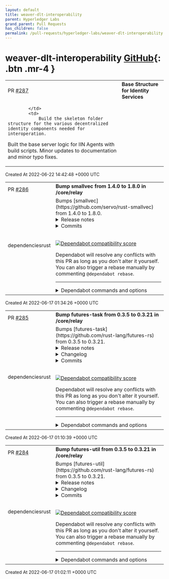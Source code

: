 ```yaml
---
layout: default
title: weaver-dlt-interoperability
parent: Hyperledger Labs
grand_parent: Pull Requests
has_children: false
permalink: /pull-requests/hyperledger-labs/weaver-dlt-interoperability
---
```


# weaver-dlt-interoperability <span class="fs-3 right-align">[GitHub](https://github.com/hyperledger-labs/weaver-dlt-interoperability){: .btn .mr-4 }</span>


<div>
    <table>
        <tr>
            <td>
                PR <a href="https://github.com/hyperledger-labs/weaver-dlt-interoperability/pull/287" class=".btn">#287</a>
            </td>
            <td>
                <b>
                    Base Structure for Identity Services
                </b>
            </td>
        </tr>
        <tr>
            <td>
                
            </td>
            <td>
                Build the skeleton folder structure for the various decentralized identity components needed for interoperation.
Built the base server logic for IIN Agents with build scripts.
Minor updates to documentation and minor typo fixes.
            </td>
        </tr>
    </table>
    <div class="right-align">
        Created At 2022-06-22 14:42:48 +0000 UTC
    </div>
</div>

<div>
    <table>
        <tr>
            <td>
                PR <a href="https://github.com/hyperledger-labs/weaver-dlt-interoperability/pull/286" class=".btn">#286</a>
            </td>
            <td>
                <b>
                    Bump smallvec from 1.4.0 to 1.8.0 in /core/relay
                </b>
            </td>
        </tr>
        <tr>
            <td>
                <span class="chip">dependencies</span><span class="chip">rust</span>
            </td>
            <td>
                Bumps [smallvec](https://github.com/servo/rust-smallvec) from 1.4.0 to 1.8.0.
<details>
<summary>Release notes</summary>
<p><em>Sourced from <a href="https://github.com/servo/rust-smallvec/releases">smallvec's releases</a>.</em></p>
<blockquote>
<h2>v1.8.0</h2>
<ul>
<li>Add optional support for the <code>arbitrary</code> crate (<a href="https://github-redirect.dependabot.com/servo/rust-smallvec/issues/275">#275</a>).</li>
</ul>
<h2>v1.7.0</h2>
<ul>
<li><code>new_const</code> and <code>from_const</code> constructors for creating a SmallVec in <code>const</code> contexts.  Requires Rust 1.51 and the optional <code>const_new</code> feature.  (<a href="https://github-redirect.dependabot.com/servo/rust-smallvec/issues/265">#265</a>)</li>
</ul>
<h2>v1.6.1</h2>
<ul>
<li>Fix a possible buffer overflow in <code>insert_many</code> (<a href="https://github-redirect.dependabot.com/servo/rust-smallvec/issues/252">#252</a>, <a href="https://github-redirect.dependabot.com/servo/rust-smallvec/issues/254">#254</a>).</li>
</ul>
<h2>v1.6.0</h2>
<ul>
<li>The <code>&quot;union&quot;</code> feature is now compatible with stable Rust 1.49 (<a href="https://github-redirect.dependabot.com/servo/rust-smallvec/issues/248">#248</a>, <a href="https://github-redirect.dependabot.com/servo/rust-smallvec/issues/247">#247</a>).</li>
<li>Fixed warnings when compiling with Rust 1.51 nightly (<a href="https://github-redirect.dependabot.com/servo/rust-smallvec/issues/242">#242</a>, <a href="https://github-redirect.dependabot.com/servo/rust-smallvec/issues/246">#246</a>).</li>
</ul>
<h2>v1.5.1</h2>
<ul>
<li>Improve performance of <code>push</code> (<a href="https://github-redirect.dependabot.com/servo/rust-smallvec/issues/241">#241</a>).</li>
</ul>
<h2>v1.5.0</h2>
<ul>
<li>Add the <code>append</code> method (<a href="https://github-redirect.dependabot.com/servo/rust-smallvec/issues/237">#237</a>).</li>
<li>Add support for more array sizes between 17 and 31 (<a href="https://github-redirect.dependabot.com/servo/rust-smallvec/issues/234">#234</a>).</li>
<li>Don't panic on deserialization errors (<a href="https://github-redirect.dependabot.com/servo/rust-smallvec/issues/238">#238</a>).</li>
</ul>
<h2>v1.4.2</h2>
<ul>
<li><code>insert_many</code> no longer leaks elements if the provided iterator panics (<a href="https://github-redirect.dependabot.com/servo/rust-smallvec/issues/213">#213</a>).</li>
<li>The unstable <code>const_generics</code> and <code>specialization</code> features are updated to work with the most recent nightly Rust toolchain (<a href="https://github-redirect.dependabot.com/servo/rust-smallvec/issues/232">#232</a>).</li>
<li>Internal code cleanup (<a href="https://github-redirect.dependabot.com/servo/rust-smallvec/issues/229">#229</a>, <a href="https://github-redirect.dependabot.com/servo/rust-smallvec/issues/231">#231</a>).</li>
</ul>
<h2>v1.4.1</h2>
<ul>
<li>Don't allocate when the size of the element type is zero. Allocating zero bytes is undefined behavior. (<a href="https://github-redirect.dependabot.com/servo/rust-smallvec/issues/228">#228</a>)</li>
</ul>
</blockquote>
</details>
<details>
<summary>Commits</summary>
<ul>
<li><a href="https://github.com/servo/rust-smallvec/commit/0a4fdff3b012ed4d4b603800bf971239e5a966ba"><code>0a4fdff</code></a> Version 1.8.0</li>
<li><a href="https://github.com/servo/rust-smallvec/commit/6d0dea5bc4e26dad163ce5d92a387f5a13f8d4b5"><code>6d0dea5</code></a> Auto merge of <a href="https://github-redirect.dependabot.com/servo/rust-smallvec/issues/275">#275</a> - as-com:arbitrary-support, r=mbrubeck</li>
<li><a href="https://github.com/servo/rust-smallvec/commit/9bcd950f253d8eaed9173bee77cb46caee171460"><code>9bcd950</code></a> Add support for arbitrary</li>
<li><a href="https://github.com/servo/rust-smallvec/commit/7cbb3b1fa1c45b008fded551d47b51101ae7ff14"><code>7cbb3b1</code></a> Auto merge of <a href="https://github-redirect.dependabot.com/servo/rust-smallvec/issues/271">#271</a> - saethlin:drain-aliasing-test, r=jdm</li>
<li><a href="https://github.com/servo/rust-smallvec/commit/0fced9d92e61c91a3f8b33bc7cdf0dc67137ce2d"><code>0fced9d</code></a> Test for drains that shift the tail, when inline</li>
<li><a href="https://github.com/servo/rust-smallvec/commit/218e0bb00548050146adea58f2a96aab32bc4e54"><code>218e0bb</code></a> Merge pull request <a href="https://github-redirect.dependabot.com/servo/rust-smallvec/issues/270">#270</a> from servo/github-actions</li>
<li><a href="https://github.com/servo/rust-smallvec/commit/52c50af7dae393f325bdcb4f63e7a2be92ba49cd"><code>52c50af</code></a> Replace TravisCI with Github Actions.</li>
<li><a href="https://github.com/servo/rust-smallvec/commit/5ae217a899b82ee0d7c190bfe722e2c68e4539a9"><code>5ae217a</code></a> Include the cost of shifts in insert/remove benchmarks (<a href="https://github-redirect.dependabot.com/servo/rust-smallvec/issues/268">#268</a>)</li>
<li><a href="https://github.com/servo/rust-smallvec/commit/58edc0e53876c35d160acf99a60de8a564eeec2b"><code>58edc0e</code></a> Version 1.7.0</li>
<li><a href="https://github.com/servo/rust-smallvec/commit/1e4b15181037584bbb273d74f30bf47ac37d042d"><code>1e4b151</code></a> Added feature <code>const_new</code> which enables <code>SmallVec::new_const()</code> (<a href="https://github-redirect.dependabot.com/servo/rust-smallvec/issues/265">#265</a>)</li>
<li>Additional commits viewable in <a href="https://github.com/servo/rust-smallvec/compare/v1.4.0...v1.8.0">compare view</a></li>
</ul>
</details>
<br />


[![Dependabot compatibility score](https://dependabot-badges.githubapp.com/badges/compatibility_score?dependency-name=smallvec&package-manager=cargo&previous-version=1.4.0&new-version=1.8.0)](https://docs.github.com/en/github/managing-security-vulnerabilities/about-dependabot-security-updates#about-compatibility-scores)

Dependabot will resolve any conflicts with this PR as long as you don't alter it yourself. You can also trigger a rebase manually by commenting `@dependabot rebase`.

[//]: # (dependabot-automerge-start)
[//]: # (dependabot-automerge-end)

---

<details>
<summary>Dependabot commands and options</summary>
<br />

You can trigger Dependabot actions by commenting on this PR:
- `@dependabot rebase` will rebase this PR
- `@dependabot recreate` will recreate this PR, overwriting any edits that have been made to it
- `@dependabot merge` will merge this PR after your CI passes on it
- `@dependabot squash and merge` will squash and merge this PR after your CI passes on it
- `@dependabot cancel merge` will cancel a previously requested merge and block automerging
- `@dependabot reopen` will reopen this PR if it is closed
- `@dependabot close` will close this PR and stop Dependabot recreating it. You can achieve the same result by closing it manually
- `@dependabot ignore this major version` will close this PR and stop Dependabot creating any more for this major version (unless you reopen the PR or upgrade to it yourself)
- `@dependabot ignore this minor version` will close this PR and stop Dependabot creating any more for this minor version (unless you reopen the PR or upgrade to it yourself)
- `@dependabot ignore this dependency` will close this PR and stop Dependabot creating any more for this dependency (unless you reopen the PR or upgrade to it yourself)
- `@dependabot use these labels` will set the current labels as the default for future PRs for this repo and language
- `@dependabot use these reviewers` will set the current reviewers as the default for future PRs for this repo and language
- `@dependabot use these assignees` will set the current assignees as the default for future PRs for this repo and language
- `@dependabot use this milestone` will set the current milestone as the default for future PRs for this repo and language

You can disable automated security fix PRs for this repo from the [Security Alerts page](https://github.com/hyperledger-labs/weaver-dlt-interoperability/network/alerts).

</details>
            </td>
        </tr>
    </table>
    <div class="right-align">
        Created At 2022-06-17 01:34:26 +0000 UTC
    </div>
</div>

<div>
    <table>
        <tr>
            <td>
                PR <a href="https://github.com/hyperledger-labs/weaver-dlt-interoperability/pull/285" class=".btn">#285</a>
            </td>
            <td>
                <b>
                    Bump futures-task from 0.3.5 to 0.3.21 in /core/relay
                </b>
            </td>
        </tr>
        <tr>
            <td>
                <span class="chip">dependencies</span><span class="chip">rust</span>
            </td>
            <td>
                Bumps [futures-task](https://github.com/rust-lang/futures-rs) from 0.3.5 to 0.3.21.
<details>
<summary>Release notes</summary>
<p><em>Sourced from <a href="https://github.com/rust-lang/futures-rs/releases">futures-task's releases</a>.</em></p>
<blockquote>
<h2>0.3.21</h2>
<ul>
<li>Fix potential data race in <code>FlattenUnordered</code> that introduced in 0.3.20 (<a href="https://github-redirect.dependabot.com/rust-lang/futures-rs/issues/2566">#2566</a>)</li>
</ul>
<h2>0.3.20</h2>
<ul>
<li>Fix stacked borrows violations when <code>-Zmiri-tag-raw-pointers</code> is enabled. This raises MSRV of <code>futures-task</code> to 1.45. (<a href="https://github-redirect.dependabot.com/rust-lang/futures-rs/issues/2548">#2548</a>, <a href="https://github-redirect.dependabot.com/rust-lang/futures-rs/issues/2550">#2550</a>)</li>
<li>Change <code>FuturesUnordered</code> to respect yielding from future (<a href="https://github-redirect.dependabot.com/rust-lang/futures-rs/issues/2551">#2551</a>)</li>
<li>Add <code>StreamExt::{flatten_unordered, flat_map_unordered}</code> (<a href="https://github-redirect.dependabot.com/rust-lang/futures-rs/issues/2083">#2083</a>)</li>
</ul>
<h2>0.3.19</h2>
<ul>
<li>Remove unstable <code>read-initializer</code> feature (<a href="https://github-redirect.dependabot.com/rust-lang/futures-rs/issues/2534">#2534</a>)</li>
<li>Fix panic in <code>FuturesUnordered</code> (<a href="https://github-redirect.dependabot.com/rust-lang/futures-rs/issues/2535">#2535</a>)</li>
<li>Fix compatibility issue with <code>FuturesUnordered</code> and tokio's cooperative scheduling (<a href="https://github-redirect.dependabot.com/rust-lang/futures-rs/issues/2527">#2527</a>)</li>
<li>Add <code>StreamExt::count</code> (<a href="https://github-redirect.dependabot.com/rust-lang/futures-rs/issues/2495">#2495</a>)</li>
</ul>
<h2>0.3.18</h2>
<ul>
<li>Fix unusable <code>Sink</code> implementation on <code>stream::Scan</code> (<a href="https://github-redirect.dependabot.com/rust-lang/futures-rs/issues/2499">#2499</a>)</li>
<li>Make <code>task::noop_waker_ref</code> available without <code>std</code> feature (<a href="https://github-redirect.dependabot.com/rust-lang/futures-rs/issues/2505">#2505</a>)</li>
<li>Add async <code>LineWriter</code> (<a href="https://github-redirect.dependabot.com/rust-lang/futures-rs/issues/2477">#2477</a>)</li>
<li>Remove dependency on <code>proc-macro-hack</code>. This raises MSRV of utility crates to 1.45. (<a href="https://github-redirect.dependabot.com/rust-lang/futures-rs/issues/2520">#2520</a>)</li>
</ul>
<h2>0.3.17</h2>
<ul>
<li>Use <code>FuturesOrdered</code> in <code>join_all</code> (<a href="https://github-redirect.dependabot.com/rust-lang/futures-rs/issues/2412">#2412</a>)</li>
<li>Add <code>{future, stream}::poll_immediate</code> (<a href="https://github-redirect.dependabot.com/rust-lang/futures-rs/issues/2452">#2452</a>)</li>
<li>Add <code>stream_select!</code> macro (<a href="https://github-redirect.dependabot.com/rust-lang/futures-rs/issues/2262">#2262</a>)</li>
<li>Implement <code>Default</code> for <code>OptionFuture</code> (<a href="https://github-redirect.dependabot.com/rust-lang/futures-rs/issues/2471">#2471</a>)</li>
<li>Add <code>Peekable::{peek_mut, poll_peek_mut}</code> (<a href="https://github-redirect.dependabot.com/rust-lang/futures-rs/issues/2488">#2488</a>)</li>
<li>Add <code>BufReader::seek_relative</code> (<a href="https://github-redirect.dependabot.com/rust-lang/futures-rs/issues/2489">#2489</a>)</li>
</ul>
<h2>0.3.16</h2>
<ul>
<li>Add <code>TryStreamExt::try_chunks</code> (<a href="https://github-redirect.dependabot.com/rust-lang/futures-rs/issues/2438">#2438</a>)</li>
<li>Add <code>StreamExt::{all, any}</code> (<a href="https://github-redirect.dependabot.com/rust-lang/futures-rs/issues/2460">#2460</a>)</li>
<li>Add <code>stream::select_with_strategy</code> (<a href="https://github-redirect.dependabot.com/rust-lang/futures-rs/issues/2450">#2450</a>)</li>
<li>Update to new <code>io_slice_advance</code> interface (<a href="https://github-redirect.dependabot.com/rust-lang/futures-rs/issues/2454">#2454</a>)</li>
</ul>
<h2>0.3.15</h2>
<ul>
<li>Use <code>#[proc_macro]</code> at Rust 1.45+ to fix an issue where proc macros don't work with rust-analyzer (<a href="https://github-redirect.dependabot.com/rust-lang/futures-rs/issues/2407">#2407</a>)</li>
<li>Support targets that do not have atomic CAS on stable Rust (<a href="https://github-redirect.dependabot.com/rust-lang/futures-rs/issues/2400">#2400</a>)</li>
<li>futures-test: Add async <code>#[test]</code> function attribute (<a href="https://github-redirect.dependabot.com/rust-lang/futures-rs/issues/2409">#2409</a>)</li>
<li>Add <code>stream::abortable</code> (<a href="https://github-redirect.dependabot.com/rust-lang/futures-rs/issues/2410">#2410</a>)</li>
<li>Add <code>FuturesUnordered::clear</code> (<a href="https://github-redirect.dependabot.com/rust-lang/futures-rs/issues/2415">#2415</a>)</li>
<li>Implement <code>IntoIterator</code> for <code>FuturesUnordered</code> (<a href="https://github-redirect.dependabot.com/rust-lang/futures-rs/issues/2423">#2423</a>)</li>
<li>Implement <code>Send</code> and <code>Sync</code> for <code>FuturesUnordered</code> iterators (<a href="https://github-redirect.dependabot.com/rust-lang/futures-rs/issues/2416">#2416</a>)</li>
<li>Make <code>FuturesUnordered::iter_pin_ref</code> public (<a href="https://github-redirect.dependabot.com/rust-lang/futures-rs/issues/2423">#2423</a>)</li>
<li>Add <code>SelectAll::clear</code> (<a href="https://github-redirect.dependabot.com/rust-lang/futures-rs/issues/2430">#2430</a>)</li>
<li>Add <code>SelectAll::{iter, iter_mut}</code> (<a href="https://github-redirect.dependabot.com/rust-lang/futures-rs/issues/2428">#2428</a>)</li>
<li>Implement <code>IntoIterator</code> for <code>SelectAll</code> (<a href="https://github-redirect.dependabot.com/rust-lang/futures-rs/issues/2428">#2428</a>)</li>
<li>Implement <code>Clone</code> for <code>WeakShared</code> (<a href="https://github-redirect.dependabot.com/rust-lang/futures-rs/issues/2396">#2396</a>)</li>
</ul>
<h2>0.3.14</h2>
<ul>
<li>Add <code>future::SelectAll::into_inner</code> (<a href="https://github-redirect.dependabot.com/rust-lang/futures-rs/issues/2363">#2363</a>)</li>
</ul>
<!-- raw HTML omitted -->
</blockquote>
<p>... (truncated)</p>
</details>
<details>
<summary>Changelog</summary>
<p><em>Sourced from <a href="https://github.com/rust-lang/futures-rs/blob/master/CHANGELOG.md">futures-task's changelog</a>.</em></p>
<blockquote>
<h1>0.3.21 - 2022-02-06</h1>
<ul>
<li>Fix potential data race in <code>FlattenUnordered</code> that introduced in 0.3.20 (<a href="https://github-redirect.dependabot.com/rust-lang/futures-rs/issues/2566">#2566</a>)</li>
</ul>
<h1>0.3.20 - 2022-02-06</h1>
<p>NOTE: This release has been yanked due to a bug fixed in 0.3.21.</p>
<ul>
<li>Fix stacked borrows violations when <code>-Zmiri-tag-raw-pointers</code> is enabled. This raises MSRV of <code>futures-task</code> to 1.45. (<a href="https://github-redirect.dependabot.com/rust-lang/futures-rs/issues/2548">#2548</a>, <a href="https://github-redirect.dependabot.com/rust-lang/futures-rs/issues/2550">#2550</a>)</li>
<li>Change <code>FuturesUnordered</code> to respect yielding from future (<a href="https://github-redirect.dependabot.com/rust-lang/futures-rs/issues/2551">#2551</a>)</li>
<li>Add <code>StreamExt::{flatten_unordered, flat_map_unordered}</code> (<a href="https://github-redirect.dependabot.com/rust-lang/futures-rs/issues/2083">#2083</a>)</li>
</ul>
<h1>0.3.19 - 2021-12-18</h1>
<ul>
<li>Remove unstable <code>read-initializer</code> feature (<a href="https://github-redirect.dependabot.com/rust-lang/futures-rs/issues/2534">#2534</a>)</li>
<li>Fix panic in <code>FuturesUnordered</code> (<a href="https://github-redirect.dependabot.com/rust-lang/futures-rs/issues/2535">#2535</a>)</li>
<li>Fix compatibility issue with <code>FuturesUnordered</code> and tokio's cooperative scheduling (<a href="https://github-redirect.dependabot.com/rust-lang/futures-rs/issues/2527">#2527</a>)</li>
<li>Add <code>StreamExt::count</code> (<a href="https://github-redirect.dependabot.com/rust-lang/futures-rs/issues/2495">#2495</a>)</li>
</ul>
<h1>0.3.18 - 2021-11-23</h1>
<p>NOTE: This release has been yanked. See <a href="https://github-redirect.dependabot.com/rust-lang/futures-rs/issues/2529">#2529</a> for details.</p>
<ul>
<li>Fix unusable <code>Sink</code> implementation on <code>stream::Scan</code> (<a href="https://github-redirect.dependabot.com/rust-lang/futures-rs/issues/2499">#2499</a>)</li>
<li>Make <code>task::noop_waker_ref</code> available without <code>std</code> feature (<a href="https://github-redirect.dependabot.com/rust-lang/futures-rs/issues/2505">#2505</a>)</li>
<li>Add async <code>LineWriter</code> (<a href="https://github-redirect.dependabot.com/rust-lang/futures-rs/issues/2477">#2477</a>)</li>
<li>Remove dependency on <code>proc-macro-hack</code>. This raises MSRV of utility crates to 1.45. (<a href="https://github-redirect.dependabot.com/rust-lang/futures-rs/issues/2520">#2520</a>)</li>
</ul>
<h1>0.3.17 - 2021-08-30</h1>
<ul>
<li>Use <code>FuturesOrdered</code> in <code>join_all</code> (<a href="https://github-redirect.dependabot.com/rust-lang/futures-rs/issues/2412">#2412</a>)</li>
<li>Add <code>{future, stream}::poll_immediate</code> (<a href="https://github-redirect.dependabot.com/rust-lang/futures-rs/issues/2452">#2452</a>)</li>
<li>Add <code>stream_select!</code> macro (<a href="https://github-redirect.dependabot.com/rust-lang/futures-rs/issues/2262">#2262</a>)</li>
<li>Implement <code>Default</code> for <code>OptionFuture</code> (<a href="https://github-redirect.dependabot.com/rust-lang/futures-rs/issues/2471">#2471</a>)</li>
<li>Add <code>Peekable::{peek_mut, poll_peek_mut}</code> (<a href="https://github-redirect.dependabot.com/rust-lang/futures-rs/issues/2488">#2488</a>)</li>
<li>Add <code>BufReader::seek_relative</code> (<a href="https://github-redirect.dependabot.com/rust-lang/futures-rs/issues/2489">#2489</a>)</li>
</ul>
<h1>0.3.16 - 2021-07-23</h1>
<ul>
<li>Add <code>TryStreamExt::try_chunks</code> (<a href="https://github-redirect.dependabot.com/rust-lang/futures-rs/issues/2438">#2438</a>)</li>
<li>Add <code>StreamExt::{all, any}</code> (<a href="https://github-redirect.dependabot.com/rust-lang/futures-rs/issues/2460">#2460</a>)</li>
<li>Add <code>stream::select_with_strategy</code> (<a href="https://github-redirect.dependabot.com/rust-lang/futures-rs/issues/2450">#2450</a>)</li>
<li>Update to new <code>io_slice_advance</code> interface (<a href="https://github-redirect.dependabot.com/rust-lang/futures-rs/issues/2454">#2454</a>)</li>
</ul>
<h1>0.3.15 - 2021-05-11</h1>
<ul>
<li>Use <code>#[proc_macro]</code> at Rust 1.45+ to fix an issue where proc macros don't work with rust-analyzer (<a href="https://github-redirect.dependabot.com/rust-lang/futures-rs/issues/2407">#2407</a>)</li>
<li>Support targets that do not have atomic CAS on stable Rust (<a href="https://github-redirect.dependabot.com/rust-lang/futures-rs/issues/2400">#2400</a>)</li>
<li>futures-test: Add async <code>#[test]</code> function attribute (<a href="https://github-redirect.dependabot.com/rust-lang/futures-rs/issues/2409">#2409</a>)</li>
<li>Add <code>stream::abortable</code> (<a href="https://github-redirect.dependabot.com/rust-lang/futures-rs/issues/2410">#2410</a>)</li>
</ul>
<!-- raw HTML omitted -->
</blockquote>
<p>... (truncated)</p>
</details>
<details>
<summary>Commits</summary>
<ul>
<li><a href="https://github.com/rust-lang/futures-rs/commit/fc1e3250219170e31cddb8857a276cba7dd08d44"><code>fc1e325</code></a> Release 0.3.21</li>
<li><a href="https://github.com/rust-lang/futures-rs/commit/20279ebbfcd326e83161e44a2cf5afe1bfc3b074"><code>20279eb</code></a> <code>FlattenUnordered</code>: improve wakers behavior (<a href="https://github-redirect.dependabot.com/rust-lang/futures-rs/issues/2566">#2566</a>)</li>
<li><a href="https://github.com/rust-lang/futures-rs/commit/75dca5ae7fabe6b7073558a8fc6793ee5caa7057"><code>75dca5a</code></a> Fix MSRV in futures-task readme</li>
<li><a href="https://github.com/rust-lang/futures-rs/commit/55281c8c8de6308ba97ce8b4ffd754ba204409a0"><code>55281c8</code></a> Release 0.3.20</li>
<li><a href="https://github.com/rust-lang/futures-rs/commit/591b982af835fc5e0ffb5104bbb9e942b2ed0631"><code>591b982</code></a> Redefine executor and compat modules in futures crate (<a href="https://github-redirect.dependabot.com/rust-lang/futures-rs/issues/2564">#2564</a>)</li>
<li><a href="https://github.com/rust-lang/futures-rs/commit/94b508bfcb1d1f986f34f9b12d799e5a73f65f22"><code>94b508b</code></a> Basic <code>StreamExt::{flatten_unordered, flat_map_unordered}</code> impls (<a href="https://github-redirect.dependabot.com/rust-lang/futures-rs/issues/2083">#2083</a>)</li>
<li><a href="https://github.com/rust-lang/futures-rs/commit/dca16fafa597d8e0075a7b693904c6f2ce0322a4"><code>dca16fa</code></a> Do not auto-create PR on fork</li>
<li><a href="https://github.com/rust-lang/futures-rs/commit/a9795a9243b0e6b836f71cbe9661bbb35bb17a7f"><code>a9795a9</code></a> Automatically creates PR when no_atomic_cas.rs needs to be updated</li>
<li><a href="https://github.com/rust-lang/futures-rs/commit/4841888d68eb8a7796ccd9c9f7a9dc677586e054"><code>4841888</code></a> Update comments in build scripts</li>
<li><a href="https://github.com/rust-lang/futures-rs/commit/85706b6d67aa30e1f8380f8101c14cf43be7500e"><code>85706b6</code></a> Clean up ci/no_atomic_cas.sh</li>
<li>Additional commits viewable in <a href="https://github.com/rust-lang/futures-rs/compare/0.3.5...0.3.21">compare view</a></li>
</ul>
</details>
<br />


[![Dependabot compatibility score](https://dependabot-badges.githubapp.com/badges/compatibility_score?dependency-name=futures-task&package-manager=cargo&previous-version=0.3.5&new-version=0.3.21)](https://docs.github.com/en/github/managing-security-vulnerabilities/about-dependabot-security-updates#about-compatibility-scores)

Dependabot will resolve any conflicts with this PR as long as you don't alter it yourself. You can also trigger a rebase manually by commenting `@dependabot rebase`.

[//]: # (dependabot-automerge-start)
[//]: # (dependabot-automerge-end)

---

<details>
<summary>Dependabot commands and options</summary>
<br />

You can trigger Dependabot actions by commenting on this PR:
- `@dependabot rebase` will rebase this PR
- `@dependabot recreate` will recreate this PR, overwriting any edits that have been made to it
- `@dependabot merge` will merge this PR after your CI passes on it
- `@dependabot squash and merge` will squash and merge this PR after your CI passes on it
- `@dependabot cancel merge` will cancel a previously requested merge and block automerging
- `@dependabot reopen` will reopen this PR if it is closed
- `@dependabot close` will close this PR and stop Dependabot recreating it. You can achieve the same result by closing it manually
- `@dependabot ignore this major version` will close this PR and stop Dependabot creating any more for this major version (unless you reopen the PR or upgrade to it yourself)
- `@dependabot ignore this minor version` will close this PR and stop Dependabot creating any more for this minor version (unless you reopen the PR or upgrade to it yourself)
- `@dependabot ignore this dependency` will close this PR and stop Dependabot creating any more for this dependency (unless you reopen the PR or upgrade to it yourself)
- `@dependabot use these labels` will set the current labels as the default for future PRs for this repo and language
- `@dependabot use these reviewers` will set the current reviewers as the default for future PRs for this repo and language
- `@dependabot use these assignees` will set the current assignees as the default for future PRs for this repo and language
- `@dependabot use this milestone` will set the current milestone as the default for future PRs for this repo and language

You can disable automated security fix PRs for this repo from the [Security Alerts page](https://github.com/hyperledger-labs/weaver-dlt-interoperability/network/alerts).

</details>
            </td>
        </tr>
    </table>
    <div class="right-align">
        Created At 2022-06-17 01:10:39 +0000 UTC
    </div>
</div>

<div>
    <table>
        <tr>
            <td>
                PR <a href="https://github.com/hyperledger-labs/weaver-dlt-interoperability/pull/284" class=".btn">#284</a>
            </td>
            <td>
                <b>
                    Bump futures-util from 0.3.5 to 0.3.21 in /core/relay
                </b>
            </td>
        </tr>
        <tr>
            <td>
                <span class="chip">dependencies</span><span class="chip">rust</span>
            </td>
            <td>
                Bumps [futures-util](https://github.com/rust-lang/futures-rs) from 0.3.5 to 0.3.21.
<details>
<summary>Release notes</summary>
<p><em>Sourced from <a href="https://github.com/rust-lang/futures-rs/releases">futures-util's releases</a>.</em></p>
<blockquote>
<h2>0.3.21</h2>
<ul>
<li>Fix potential data race in <code>FlattenUnordered</code> that introduced in 0.3.20 (<a href="https://github-redirect.dependabot.com/rust-lang/futures-rs/issues/2566">#2566</a>)</li>
</ul>
<h2>0.3.20</h2>
<ul>
<li>Fix stacked borrows violations when <code>-Zmiri-tag-raw-pointers</code> is enabled. This raises MSRV of <code>futures-task</code> to 1.45. (<a href="https://github-redirect.dependabot.com/rust-lang/futures-rs/issues/2548">#2548</a>, <a href="https://github-redirect.dependabot.com/rust-lang/futures-rs/issues/2550">#2550</a>)</li>
<li>Change <code>FuturesUnordered</code> to respect yielding from future (<a href="https://github-redirect.dependabot.com/rust-lang/futures-rs/issues/2551">#2551</a>)</li>
<li>Add <code>StreamExt::{flatten_unordered, flat_map_unordered}</code> (<a href="https://github-redirect.dependabot.com/rust-lang/futures-rs/issues/2083">#2083</a>)</li>
</ul>
<h2>0.3.19</h2>
<ul>
<li>Remove unstable <code>read-initializer</code> feature (<a href="https://github-redirect.dependabot.com/rust-lang/futures-rs/issues/2534">#2534</a>)</li>
<li>Fix panic in <code>FuturesUnordered</code> (<a href="https://github-redirect.dependabot.com/rust-lang/futures-rs/issues/2535">#2535</a>)</li>
<li>Fix compatibility issue with <code>FuturesUnordered</code> and tokio's cooperative scheduling (<a href="https://github-redirect.dependabot.com/rust-lang/futures-rs/issues/2527">#2527</a>)</li>
<li>Add <code>StreamExt::count</code> (<a href="https://github-redirect.dependabot.com/rust-lang/futures-rs/issues/2495">#2495</a>)</li>
</ul>
<h2>0.3.18</h2>
<ul>
<li>Fix unusable <code>Sink</code> implementation on <code>stream::Scan</code> (<a href="https://github-redirect.dependabot.com/rust-lang/futures-rs/issues/2499">#2499</a>)</li>
<li>Make <code>task::noop_waker_ref</code> available without <code>std</code> feature (<a href="https://github-redirect.dependabot.com/rust-lang/futures-rs/issues/2505">#2505</a>)</li>
<li>Add async <code>LineWriter</code> (<a href="https://github-redirect.dependabot.com/rust-lang/futures-rs/issues/2477">#2477</a>)</li>
<li>Remove dependency on <code>proc-macro-hack</code>. This raises MSRV of utility crates to 1.45. (<a href="https://github-redirect.dependabot.com/rust-lang/futures-rs/issues/2520">#2520</a>)</li>
</ul>
<h2>0.3.17</h2>
<ul>
<li>Use <code>FuturesOrdered</code> in <code>join_all</code> (<a href="https://github-redirect.dependabot.com/rust-lang/futures-rs/issues/2412">#2412</a>)</li>
<li>Add <code>{future, stream}::poll_immediate</code> (<a href="https://github-redirect.dependabot.com/rust-lang/futures-rs/issues/2452">#2452</a>)</li>
<li>Add <code>stream_select!</code> macro (<a href="https://github-redirect.dependabot.com/rust-lang/futures-rs/issues/2262">#2262</a>)</li>
<li>Implement <code>Default</code> for <code>OptionFuture</code> (<a href="https://github-redirect.dependabot.com/rust-lang/futures-rs/issues/2471">#2471</a>)</li>
<li>Add <code>Peekable::{peek_mut, poll_peek_mut}</code> (<a href="https://github-redirect.dependabot.com/rust-lang/futures-rs/issues/2488">#2488</a>)</li>
<li>Add <code>BufReader::seek_relative</code> (<a href="https://github-redirect.dependabot.com/rust-lang/futures-rs/issues/2489">#2489</a>)</li>
</ul>
<h2>0.3.16</h2>
<ul>
<li>Add <code>TryStreamExt::try_chunks</code> (<a href="https://github-redirect.dependabot.com/rust-lang/futures-rs/issues/2438">#2438</a>)</li>
<li>Add <code>StreamExt::{all, any}</code> (<a href="https://github-redirect.dependabot.com/rust-lang/futures-rs/issues/2460">#2460</a>)</li>
<li>Add <code>stream::select_with_strategy</code> (<a href="https://github-redirect.dependabot.com/rust-lang/futures-rs/issues/2450">#2450</a>)</li>
<li>Update to new <code>io_slice_advance</code> interface (<a href="https://github-redirect.dependabot.com/rust-lang/futures-rs/issues/2454">#2454</a>)</li>
</ul>
<h2>0.3.15</h2>
<ul>
<li>Use <code>#[proc_macro]</code> at Rust 1.45+ to fix an issue where proc macros don't work with rust-analyzer (<a href="https://github-redirect.dependabot.com/rust-lang/futures-rs/issues/2407">#2407</a>)</li>
<li>Support targets that do not have atomic CAS on stable Rust (<a href="https://github-redirect.dependabot.com/rust-lang/futures-rs/issues/2400">#2400</a>)</li>
<li>futures-test: Add async <code>#[test]</code> function attribute (<a href="https://github-redirect.dependabot.com/rust-lang/futures-rs/issues/2409">#2409</a>)</li>
<li>Add <code>stream::abortable</code> (<a href="https://github-redirect.dependabot.com/rust-lang/futures-rs/issues/2410">#2410</a>)</li>
<li>Add <code>FuturesUnordered::clear</code> (<a href="https://github-redirect.dependabot.com/rust-lang/futures-rs/issues/2415">#2415</a>)</li>
<li>Implement <code>IntoIterator</code> for <code>FuturesUnordered</code> (<a href="https://github-redirect.dependabot.com/rust-lang/futures-rs/issues/2423">#2423</a>)</li>
<li>Implement <code>Send</code> and <code>Sync</code> for <code>FuturesUnordered</code> iterators (<a href="https://github-redirect.dependabot.com/rust-lang/futures-rs/issues/2416">#2416</a>)</li>
<li>Make <code>FuturesUnordered::iter_pin_ref</code> public (<a href="https://github-redirect.dependabot.com/rust-lang/futures-rs/issues/2423">#2423</a>)</li>
<li>Add <code>SelectAll::clear</code> (<a href="https://github-redirect.dependabot.com/rust-lang/futures-rs/issues/2430">#2430</a>)</li>
<li>Add <code>SelectAll::{iter, iter_mut}</code> (<a href="https://github-redirect.dependabot.com/rust-lang/futures-rs/issues/2428">#2428</a>)</li>
<li>Implement <code>IntoIterator</code> for <code>SelectAll</code> (<a href="https://github-redirect.dependabot.com/rust-lang/futures-rs/issues/2428">#2428</a>)</li>
<li>Implement <code>Clone</code> for <code>WeakShared</code> (<a href="https://github-redirect.dependabot.com/rust-lang/futures-rs/issues/2396">#2396</a>)</li>
</ul>
<h2>0.3.14</h2>
<ul>
<li>Add <code>future::SelectAll::into_inner</code> (<a href="https://github-redirect.dependabot.com/rust-lang/futures-rs/issues/2363">#2363</a>)</li>
</ul>
<!-- raw HTML omitted -->
</blockquote>
<p>... (truncated)</p>
</details>
<details>
<summary>Changelog</summary>
<p><em>Sourced from <a href="https://github.com/rust-lang/futures-rs/blob/master/CHANGELOG.md">futures-util's changelog</a>.</em></p>
<blockquote>
<h1>0.3.21 - 2022-02-06</h1>
<ul>
<li>Fix potential data race in <code>FlattenUnordered</code> that introduced in 0.3.20 (<a href="https://github-redirect.dependabot.com/rust-lang/futures-rs/issues/2566">#2566</a>)</li>
</ul>
<h1>0.3.20 - 2022-02-06</h1>
<p>NOTE: This release has been yanked due to a bug fixed in 0.3.21.</p>
<ul>
<li>Fix stacked borrows violations when <code>-Zmiri-tag-raw-pointers</code> is enabled. This raises MSRV of <code>futures-task</code> to 1.45. (<a href="https://github-redirect.dependabot.com/rust-lang/futures-rs/issues/2548">#2548</a>, <a href="https://github-redirect.dependabot.com/rust-lang/futures-rs/issues/2550">#2550</a>)</li>
<li>Change <code>FuturesUnordered</code> to respect yielding from future (<a href="https://github-redirect.dependabot.com/rust-lang/futures-rs/issues/2551">#2551</a>)</li>
<li>Add <code>StreamExt::{flatten_unordered, flat_map_unordered}</code> (<a href="https://github-redirect.dependabot.com/rust-lang/futures-rs/issues/2083">#2083</a>)</li>
</ul>
<h1>0.3.19 - 2021-12-18</h1>
<ul>
<li>Remove unstable <code>read-initializer</code> feature (<a href="https://github-redirect.dependabot.com/rust-lang/futures-rs/issues/2534">#2534</a>)</li>
<li>Fix panic in <code>FuturesUnordered</code> (<a href="https://github-redirect.dependabot.com/rust-lang/futures-rs/issues/2535">#2535</a>)</li>
<li>Fix compatibility issue with <code>FuturesUnordered</code> and tokio's cooperative scheduling (<a href="https://github-redirect.dependabot.com/rust-lang/futures-rs/issues/2527">#2527</a>)</li>
<li>Add <code>StreamExt::count</code> (<a href="https://github-redirect.dependabot.com/rust-lang/futures-rs/issues/2495">#2495</a>)</li>
</ul>
<h1>0.3.18 - 2021-11-23</h1>
<p>NOTE: This release has been yanked. See <a href="https://github-redirect.dependabot.com/rust-lang/futures-rs/issues/2529">#2529</a> for details.</p>
<ul>
<li>Fix unusable <code>Sink</code> implementation on <code>stream::Scan</code> (<a href="https://github-redirect.dependabot.com/rust-lang/futures-rs/issues/2499">#2499</a>)</li>
<li>Make <code>task::noop_waker_ref</code> available without <code>std</code> feature (<a href="https://github-redirect.dependabot.com/rust-lang/futures-rs/issues/2505">#2505</a>)</li>
<li>Add async <code>LineWriter</code> (<a href="https://github-redirect.dependabot.com/rust-lang/futures-rs/issues/2477">#2477</a>)</li>
<li>Remove dependency on <code>proc-macro-hack</code>. This raises MSRV of utility crates to 1.45. (<a href="https://github-redirect.dependabot.com/rust-lang/futures-rs/issues/2520">#2520</a>)</li>
</ul>
<h1>0.3.17 - 2021-08-30</h1>
<ul>
<li>Use <code>FuturesOrdered</code> in <code>join_all</code> (<a href="https://github-redirect.dependabot.com/rust-lang/futures-rs/issues/2412">#2412</a>)</li>
<li>Add <code>{future, stream}::poll_immediate</code> (<a href="https://github-redirect.dependabot.com/rust-lang/futures-rs/issues/2452">#2452</a>)</li>
<li>Add <code>stream_select!</code> macro (<a href="https://github-redirect.dependabot.com/rust-lang/futures-rs/issues/2262">#2262</a>)</li>
<li>Implement <code>Default</code> for <code>OptionFuture</code> (<a href="https://github-redirect.dependabot.com/rust-lang/futures-rs/issues/2471">#2471</a>)</li>
<li>Add <code>Peekable::{peek_mut, poll_peek_mut}</code> (<a href="https://github-redirect.dependabot.com/rust-lang/futures-rs/issues/2488">#2488</a>)</li>
<li>Add <code>BufReader::seek_relative</code> (<a href="https://github-redirect.dependabot.com/rust-lang/futures-rs/issues/2489">#2489</a>)</li>
</ul>
<h1>0.3.16 - 2021-07-23</h1>
<ul>
<li>Add <code>TryStreamExt::try_chunks</code> (<a href="https://github-redirect.dependabot.com/rust-lang/futures-rs/issues/2438">#2438</a>)</li>
<li>Add <code>StreamExt::{all, any}</code> (<a href="https://github-redirect.dependabot.com/rust-lang/futures-rs/issues/2460">#2460</a>)</li>
<li>Add <code>stream::select_with_strategy</code> (<a href="https://github-redirect.dependabot.com/rust-lang/futures-rs/issues/2450">#2450</a>)</li>
<li>Update to new <code>io_slice_advance</code> interface (<a href="https://github-redirect.dependabot.com/rust-lang/futures-rs/issues/2454">#2454</a>)</li>
</ul>
<h1>0.3.15 - 2021-05-11</h1>
<ul>
<li>Use <code>#[proc_macro]</code> at Rust 1.45+ to fix an issue where proc macros don't work with rust-analyzer (<a href="https://github-redirect.dependabot.com/rust-lang/futures-rs/issues/2407">#2407</a>)</li>
<li>Support targets that do not have atomic CAS on stable Rust (<a href="https://github-redirect.dependabot.com/rust-lang/futures-rs/issues/2400">#2400</a>)</li>
<li>futures-test: Add async <code>#[test]</code> function attribute (<a href="https://github-redirect.dependabot.com/rust-lang/futures-rs/issues/2409">#2409</a>)</li>
<li>Add <code>stream::abortable</code> (<a href="https://github-redirect.dependabot.com/rust-lang/futures-rs/issues/2410">#2410</a>)</li>
</ul>
<!-- raw HTML omitted -->
</blockquote>
<p>... (truncated)</p>
</details>
<details>
<summary>Commits</summary>
<ul>
<li><a href="https://github.com/rust-lang/futures-rs/commit/fc1e3250219170e31cddb8857a276cba7dd08d44"><code>fc1e325</code></a> Release 0.3.21</li>
<li><a href="https://github.com/rust-lang/futures-rs/commit/20279ebbfcd326e83161e44a2cf5afe1bfc3b074"><code>20279eb</code></a> <code>FlattenUnordered</code>: improve wakers behavior (<a href="https://github-redirect.dependabot.com/rust-lang/futures-rs/issues/2566">#2566</a>)</li>
<li><a href="https://github.com/rust-lang/futures-rs/commit/75dca5ae7fabe6b7073558a8fc6793ee5caa7057"><code>75dca5a</code></a> Fix MSRV in futures-task readme</li>
<li><a href="https://github.com/rust-lang/futures-rs/commit/55281c8c8de6308ba97ce8b4ffd754ba204409a0"><code>55281c8</code></a> Release 0.3.20</li>
<li><a href="https://github.com/rust-lang/futures-rs/commit/591b982af835fc5e0ffb5104bbb9e942b2ed0631"><code>591b982</code></a> Redefine executor and compat modules in futures crate (<a href="https://github-redirect.dependabot.com/rust-lang/futures-rs/issues/2564">#2564</a>)</li>
<li><a href="https://github.com/rust-lang/futures-rs/commit/94b508bfcb1d1f986f34f9b12d799e5a73f65f22"><code>94b508b</code></a> Basic <code>StreamExt::{flatten_unordered, flat_map_unordered}</code> impls (<a href="https://github-redirect.dependabot.com/rust-lang/futures-rs/issues/2083">#2083</a>)</li>
<li><a href="https://github.com/rust-lang/futures-rs/commit/dca16fafa597d8e0075a7b693904c6f2ce0322a4"><code>dca16fa</code></a> Do not auto-create PR on fork</li>
<li><a href="https://github.com/rust-lang/futures-rs/commit/a9795a9243b0e6b836f71cbe9661bbb35bb17a7f"><code>a9795a9</code></a> Automatically creates PR when no_atomic_cas.rs needs to be updated</li>
<li><a href="https://github.com/rust-lang/futures-rs/commit/4841888d68eb8a7796ccd9c9f7a9dc677586e054"><code>4841888</code></a> Update comments in build scripts</li>
<li><a href="https://github.com/rust-lang/futures-rs/commit/85706b6d67aa30e1f8380f8101c14cf43be7500e"><code>85706b6</code></a> Clean up ci/no_atomic_cas.sh</li>
<li>Additional commits viewable in <a href="https://github.com/rust-lang/futures-rs/compare/0.3.5...0.3.21">compare view</a></li>
</ul>
</details>
<br />


[![Dependabot compatibility score](https://dependabot-badges.githubapp.com/badges/compatibility_score?dependency-name=futures-util&package-manager=cargo&previous-version=0.3.5&new-version=0.3.21)](https://docs.github.com/en/github/managing-security-vulnerabilities/about-dependabot-security-updates#about-compatibility-scores)

Dependabot will resolve any conflicts with this PR as long as you don't alter it yourself. You can also trigger a rebase manually by commenting `@dependabot rebase`.

[//]: # (dependabot-automerge-start)
[//]: # (dependabot-automerge-end)

---

<details>
<summary>Dependabot commands and options</summary>
<br />

You can trigger Dependabot actions by commenting on this PR:
- `@dependabot rebase` will rebase this PR
- `@dependabot recreate` will recreate this PR, overwriting any edits that have been made to it
- `@dependabot merge` will merge this PR after your CI passes on it
- `@dependabot squash and merge` will squash and merge this PR after your CI passes on it
- `@dependabot cancel merge` will cancel a previously requested merge and block automerging
- `@dependabot reopen` will reopen this PR if it is closed
- `@dependabot close` will close this PR and stop Dependabot recreating it. You can achieve the same result by closing it manually
- `@dependabot ignore this major version` will close this PR and stop Dependabot creating any more for this major version (unless you reopen the PR or upgrade to it yourself)
- `@dependabot ignore this minor version` will close this PR and stop Dependabot creating any more for this minor version (unless you reopen the PR or upgrade to it yourself)
- `@dependabot ignore this dependency` will close this PR and stop Dependabot creating any more for this dependency (unless you reopen the PR or upgrade to it yourself)
- `@dependabot use these labels` will set the current labels as the default for future PRs for this repo and language
- `@dependabot use these reviewers` will set the current reviewers as the default for future PRs for this repo and language
- `@dependabot use these assignees` will set the current assignees as the default for future PRs for this repo and language
- `@dependabot use this milestone` will set the current milestone as the default for future PRs for this repo and language

You can disable automated security fix PRs for this repo from the [Security Alerts page](https://github.com/hyperledger-labs/weaver-dlt-interoperability/network/alerts).

</details>
            </td>
        </tr>
    </table>
    <div class="right-align">
        Created At 2022-06-17 01:02:11 +0000 UTC
    </div>
</div>

